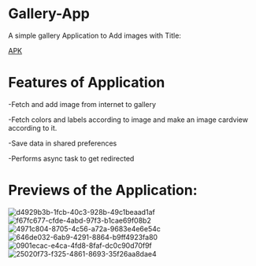 # Gallery-App
A simple gallery Application to Add images with Title:

[APK](https://github.com/pulkitagrawal20/Gallery-App/releases/download/v1.0/app-debug.apk)

# Features of Application
-Fetch and add image from internet to gallery

-Fetch colors and labels according to image and make an image cardview according to it.

-Save data in shared preferences

-Performs async task to get redirected

# Previews of the Application:
![d4929b3b-1fcb-40c3-928b-49c1beaad1af](https://user-images.githubusercontent.com/69674896/119235163-ce6c9d80-bb4e-11eb-8085-a098bf47e6e1.jpg)
![f67fc677-cfde-4abd-97f3-b1cae69f08b2](https://user-images.githubusercontent.com/69674896/119235213-fcea7880-bb4e-11eb-835a-fd04ed51840f.jpg)
![4971c804-8705-4c56-a72a-9683e4e6e54c](https://user-images.githubusercontent.com/69674896/119235217-0378f000-bb4f-11eb-94fa-f5fcee3c1c63.jpg)
![646de032-6ab9-4291-8864-b9ff4923fa80](https://user-images.githubusercontent.com/69674896/119235188-e3e1c780-bb4e-11eb-9ccf-b9b9bbc3212b.jpg)
![0901ecac-e4ca-4fd8-8faf-dc0c90d70f9f](https://user-images.githubusercontent.com/69674896/119235193-e80de500-bb4e-11eb-8941-368c7cc35bb7.jpg)
![25020f73-f325-4861-8693-35f26aa8dae4](https://user-images.githubusercontent.com/69674896/119235200-ee03c600-bb4e-11eb-9ead-71e3ec10943b.jpg)

